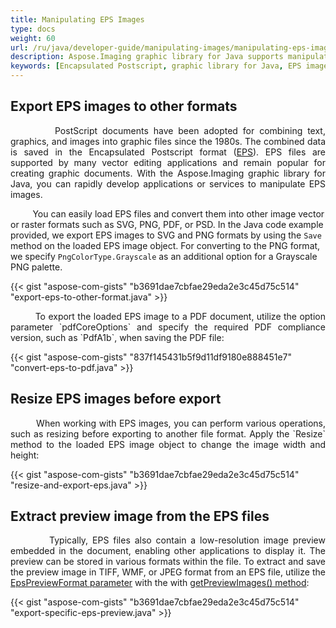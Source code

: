 ```yaml
---
title: Manipulating EPS Images
type: docs
weight: 60
url: /ru/java/developer-guide/manipulating-images/manipulating-eps-images/
description: Aspose.Imaging graphic library for Java supports manipulating EPS images, exporting to other formats, resizing images and extracting preview images.
keywords: [Encapsulated Postscript, graphic library for Java, EPS images, export EPS, convert EPS, extract EPS preview, export eps preview, EPS to PDF, resize EPS]
---
```


## Export EPS images to other formats

<p align='justify'>
&nbsp;&nbsp;&nbsp;&nbsp;&nbsp;&nbsp;&nbsp;&nbsp;
PostScript documents have been adopted for combining text, graphics, and images into graphic files since the 1980s. The combined data is saved in the Encapsulated Postscript format (<a href="https://docs.fileformat.com/page-description-language/eps/">EPS</a>). EPS files are supported by many vector editing applications and remain popular for creating graphic documents. With the Aspose.Imaging graphic library for Java, you can rapidly develop applications or services to manipulate EPS images.

&nbsp;&nbsp;&nbsp;&nbsp;&nbsp;&nbsp;&nbsp;&nbsp;
You can easily load EPS files and convert them into other image vector or raster formats such as SVG, PNG, PDF, or PSD. In the Java code example provided, we export EPS images to SVG and PNG formats by using the `Save` method on the loaded EPS image object. For converting to the PNG format, we specify `PngColorType.Grayscale` as an additional option for a Grayscale PNG palette.
</p>

{{< gist "aspose-com-gists" "b3691dae7cbfae29eda2e3c45d75c514" "export-eps-to-other-format.java" >}}

<p align='justify'>
&nbsp;&nbsp;&nbsp;&nbsp;&nbsp;&nbsp;&nbsp;&nbsp;
To export the loaded EPS image to a PDF document, utilize the option parameter `pdfCoreOptions` and specify the required PDF compliance version, such as `PdfA1b`, when saving the PDF file:
</p>

{{< gist "aspose-com-gists" "837f145431b5f9d11df9180e888451e7" "convert-eps-to-pdf.java" >}}

## Resize EPS images before export

<p align='justify'>
&nbsp;&nbsp;&nbsp;&nbsp;&nbsp;&nbsp;&nbsp;&nbsp;
When working with EPS images, you can perform various operations, such as resizing before exporting to another file format. Apply the `Resize` method to the loaded EPS image object to change the image width and height:
</p>

{{< gist "aspose-com-gists" "b3691dae7cbfae29eda2e3c45d75c514" "resize-and-export-eps.java" >}}

## Extract preview image from the EPS files

<p align='justify'>
&nbsp;&nbsp;&nbsp;&nbsp;&nbsp;&nbsp;&nbsp;&nbsp;
Typically, EPS files also contain a low-resolution image preview embedded in the document, enabling other applications to display it. The preview can be stored in various formats within the file. To extract and save the preview image in TIFF, WMF, or JPEG format from an EPS file, utilize the <a href="https://reference.aspose.com/imaging/ru/java/com.aspose.imaging.fileformats.eps/epspreviewformat/">EpsPreviewFormat parameter</a> with the with <a href="https://reference.aspose.com/imaging/ru/java/com.aspose.imaging.fileformats.eps/epsimage/#getPreviewImages--">getPreviewImages() method</a>:
</p>

{{< gist "aspose-com-gists" "b3691dae7cbfae29eda2e3c45d75c514" "export-specific-eps-preview.java" >}}
